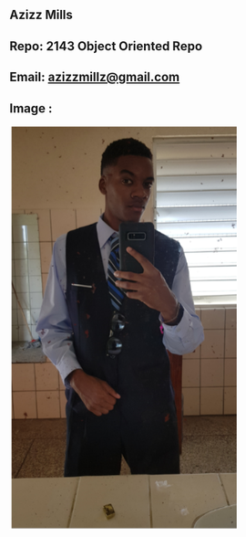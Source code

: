 ## Azizz Mills
## Repo: 2143 Object Oriented Repo 
## Email: azizzmillz@gmail.com
## Image :
<img src= "Pic.PNG" width="400">
